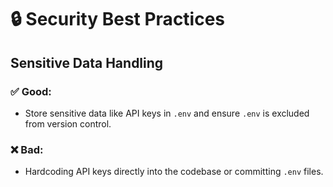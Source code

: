 # 🔒 Security Best Practices

## Sensitive Data Handling

### ✅ Good:
- Store sensitive data like API keys in `.env` and ensure `.env` is excluded from version control.

### ❌ Bad:
- Hardcoding API keys directly into the codebase or committing `.env` files.
